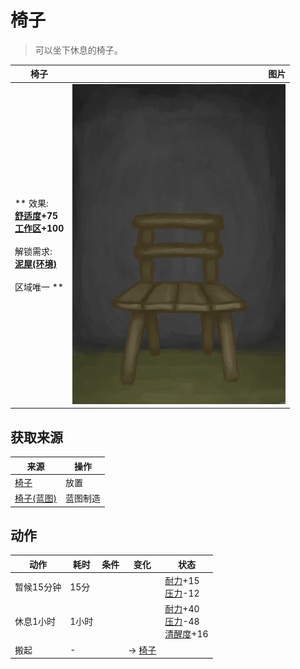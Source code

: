 # 椅子  
> 可以坐下休息的椅子。  
  
  椅子  |   图片   
 ----  |  ----:   
 ** 效果: **<br>[舒适度](Comfort.md)+75<br>[工作区](Workplace.md)+100<br><br>** 解锁需求: **<br>[泥屋(环境)](Env_MudHut.md)<br><br>** 区域唯一 **  |  ![](Sprite/Chair.png)   
  
## 获取来源  
来源  |  操作  
----  |  ----  
[椅子](Chair.md)  |  放置  
[椅子(蓝图)](Bp_Chair.md)  |  蓝图制造  
## 动作  
动作  |  耗时  |  条件  |  变化  |  状态  
----  |  ----  |  ----  |  ----  |  ----  
暂候15分钟<br>  |  15分  |    |    |  [耐力](Stamina.md)+15<br>[压力](Stress.md)-12  
休息1小时<br>  |  1小时  |    |    |  [耐力](Stamina.md)+40<br>[压力](Stress.md)-48<br>[清醒度](Wakefulness.md)+16  
搬起<br>  |  -  |    |  → [椅子](Chair.md)  |    
